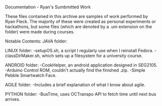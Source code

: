 Documentation - Ryan's Sumbmitted Work

These files contained in this archive are samples of work performed by Ryan Fleck. The majority of these were created as personal experiments or hackathons, but some files (which are denoted by a .uni extension on the folder) were made during courses.

Notable Contents:
JAVA folder:



LINUX folder:
-setupOS.sh, a script I regularly use when I reinstall Fedora.
-classDirMaker.sh, which sets up a filesystem for a university course.

ANDROID folder:
-CookHelper, an android application designed in SEG2105.
-Arduino Control ROM, couldn't actually find the finished .zip.
-Simple Pebble Smartwatch Face.

AGILE folder:
-Includes a brief explanation of what I know about agile.

PYTHON folder:
-BusTime, uses OCTranspo API to fetch time until next bus arrives.
